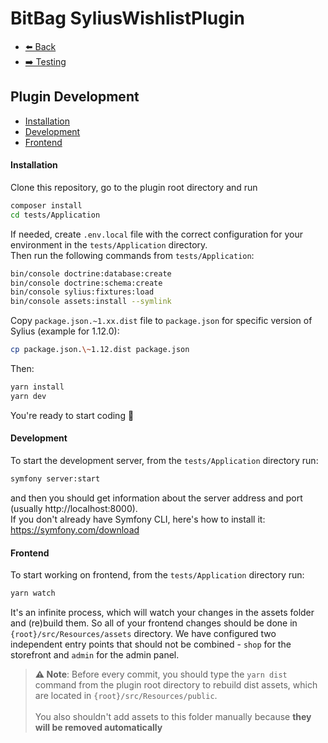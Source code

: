 # BitBag SyliusWishlistPlugin

- [⬅️ Back](../README.md#overview)
- [➡️ Testing](./05-testing.md)

## Plugin Development

- [Installation](#installation)
- [Development](#development)
- [Frontend](#frontend)


#### Installation

Clone this repository, go to the plugin root directory and run

```bash
composer install
cd tests/Application
```

If needed, create `.env.local` file with the correct configuration for your environment in the `tests/Application` directory. <br>
Then run the following commands from `tests/Application`:

```bash
bin/console doctrine:database:create
bin/console doctrine:schema:create
bin/console sylius:fixtures:load
bin/console assets:install --symlink
```

Copy `package.json.~1.xx.dist` file to `package.json` for specific version of Sylius (example for 1.12.0):
```bash
cp package.json.\~1.12.dist package.json
```

Then:

```bash
yarn install
yarn dev
```

You're ready to start coding 🎉

#### Development

To start the development server, from the `tests/Application` directory run:

```bash
symfony server:start
```

and then you should get information about the server address and port (usually http://localhost:8000). <br>
If you don't already have Symfony CLI, here's how to install it: https://symfony.com/download


#### Frontend

To start working on frontend, from the `tests/Application` directory run:

```bash
yarn watch
```

It's an infinite process, which will watch your changes in the assets folder and (re)build them. So all of your frontend changes should be done in `{root}/src/Resources/assets` directory. We have configured two independent entry points that should not be combined - `shop` for the storefront and `admin` for the admin panel.

> **⚠ Note**: Before every commit, you should type the `yarn dist` command from the plugin root directory to rebuild dist assets, which are located in `{root}/src/Resources/public`. <br> <br> You also shouldn't add assets to this folder manually because **they will be removed automatically**
